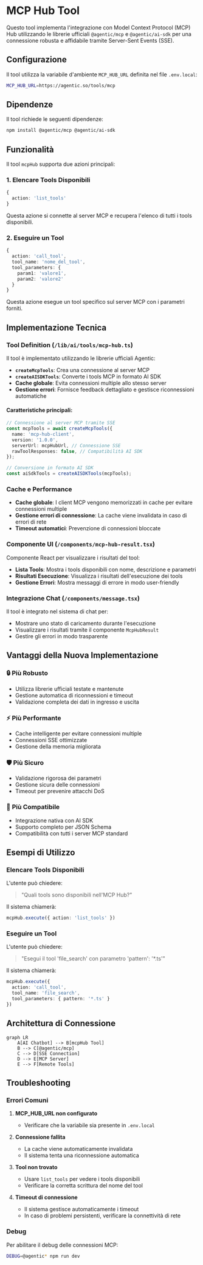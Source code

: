 # MCP Hub Tool

Questo tool implementa l'integrazione con Model Context Protocol (MCP) Hub utilizzando le librerie ufficiali `@agentic/mcp` e `@agentic/ai-sdk` per una connessione robusta e affidabile tramite Server-Sent Events (SSE).

## Configurazione

Il tool utilizza la variabile d'ambiente `MCP_HUB_URL` definita nel file `.env.local`:

```bash
MCP_HUB_URL=https://agentic.so/tools/mcp
```

## Dipendenze

Il tool richiede le seguenti dipendenze:

```bash
npm install @agentic/mcp @agentic/ai-sdk
```

## Funzionalità

Il tool `mcpHub` supporta due azioni principali:

### 1. Elencare Tools Disponibili

```typescript
{
  action: 'list_tools'
}
```

Questa azione si connette al server MCP e recupera l'elenco di tutti i tools disponibili.

### 2. Eseguire un Tool

```typescript
{
  action: 'call_tool',
  tool_name: 'nome_del_tool',
  tool_parameters: {
    param1: 'valore1',
    param2: 'valore2'
  }
}
```

Questa azione esegue un tool specifico sul server MCP con i parametri forniti.

## Implementazione Tecnica

### Tool Definition (`/lib/ai/tools/mcp-hub.ts`)

Il tool è implementato utilizzando le librerie ufficiali Agentic:

- **`createMcpTools`**: Crea una connessione al server MCP
- **`createAISDKTools`**: Converte i tools MCP in formato AI SDK
- **Cache globale**: Evita connessioni multiple allo stesso server
- **Gestione errori**: Fornisce feedback dettagliato e gestisce riconnessioni automatiche

#### Caratteristiche principali:

```typescript
// Connessione al server MCP tramite SSE
const mcpTools = await createMcpTools({
  name: 'mcp-hub-client',
  version: '1.0.0',
  serverUrl: mcpHubUrl, // Connessione SSE
  rawToolResponses: false, // Compatibilità AI SDK
});

// Conversione in formato AI SDK
const aiSdkTools = createAISDKTools(mcpTools);
```

### Cache e Performance

- **Cache globale**: I client MCP vengono memorizzati in cache per evitare connessioni multiple
- **Gestione errori di connessione**: La cache viene invalidata in caso di errori di rete
- **Timeout automatici**: Prevenzione di connessioni bloccate

### Componente UI (`/components/mcp-hub-result.tsx`)

Componente React per visualizzare i risultati del tool:

- **Lista Tools**: Mostra i tools disponibili con nome, descrizione e parametri
- **Risultati Esecuzione**: Visualizza i risultati dell'esecuzione dei tools
- **Gestione Errori**: Mostra messaggi di errore in modo user-friendly

### Integrazione Chat (`/components/message.tsx`)

Il tool è integrato nel sistema di chat per:

- Mostrare uno stato di caricamento durante l'esecuzione
- Visualizzare i risultati tramite il componente `McpHubResult`
- Gestire gli errori in modo trasparente

## Vantaggi della Nuova Implementazione

### 🔒 **Più Robusto**
- Utilizza librerie ufficiali testate e mantenute
- Gestione automatica di riconnessioni e timeout
- Validazione completa dei dati in ingresso e uscita

### ⚡ **Più Performante**
- Cache intelligente per evitare connessioni multiple
- Connessioni SSE ottimizzate
- Gestione della memoria migliorata

### 🛡️ **Più Sicuro**
- Validazione rigorosa dei parametri
- Gestione sicura delle connessioni
- Timeout per prevenire attacchi DoS

### 🧩 **Più Compatibile**
- Integrazione nativa con AI SDK
- Supporto completo per JSON Schema
- Compatibilità con tutti i server MCP standard

## Esempi di Utilizzo

### Elencare Tools Disponibili

L'utente può chiedere:
> "Quali tools sono disponibili nell'MCP Hub?"

Il sistema chiamerà:
```typescript
mcpHub.execute({ action: 'list_tools' })
```

### Eseguire un Tool

L'utente può chiedere:
> "Esegui il tool 'file_search' con parametro 'pattern': '*.ts'"

Il sistema chiamerà:
```typescript
mcpHub.execute({
  action: 'call_tool',
  tool_name: 'file_search',
  tool_parameters: { pattern: '*.ts' }
})
```

## Architettura di Connessione

```mermaid
graph LR
    A[AI Chatbot] --> B[mcpHub Tool]
    B --> C[@agentic/mcp]
    C --> D[SSE Connection]
    D --> E[MCP Server]
    E --> F[Remote Tools]
```

## Troubleshooting

### Errori Comuni

1. **MCP_HUB_URL non configurato**
   - Verificare che la variabile sia presente in `.env.local`

2. **Connessione fallita**
   - La cache viene automaticamente invalidata
   - Il sistema tenta una riconnessione automatica

3. **Tool non trovato**
   - Usare `list_tools` per vedere i tools disponibili
   - Verificare la corretta scrittura del nome del tool

4. **Timeout di connessione**
   - Il sistema gestisce automaticamente i timeout
   - In caso di problemi persistenti, verificare la connettività di rete

### Debug

Per abilitare il debug delle connessioni MCP:

```bash
DEBUG=@agentic* npm run dev
```
